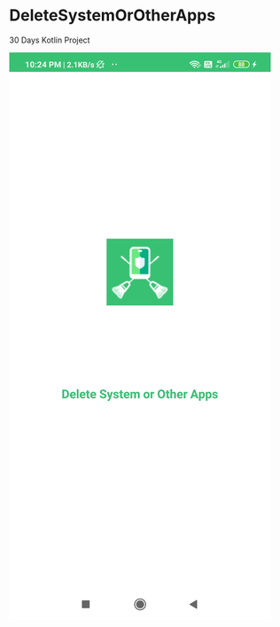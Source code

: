 # DeleteSystemOrOtherApps
30 Days Kotlin Project

![Splash Screen](https://github.com/prafulkorat/DeleteSystemOrOtherApps/blob/master/Screensots/SplashScreen.jpg "Splash Screen")

